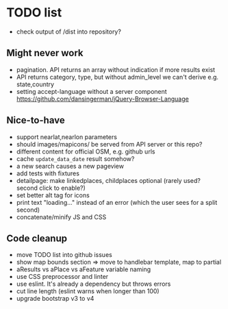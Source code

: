 # TODO list

* check output of /dist into repository?


## Might never work

* pagination. API returns an array without indication if more results exist
* API returns category, type, but without admin_level we can't derive e.g. state,country
* setting accept-language without a server component https://github.com/dansingerman/jQuery-Browser-Language

## Nice-to-have

* support nearlat,nearlon parameters
* should images/mapicons/ be served from API server or this repo?
* different content for official OSM, e.g. github urls
* cache `update_data_date` result somehow?
* a new search causes a new pageview
* add tests with fixtures
* detailpage: make linkedplaces, childplaces optional (rarely used? second click to enable?)
* set better alt tag for icons
* print text "loading..." instead of an error (which the user sees for a split second)
* concatenate/minify JS and CSS

## Code cleanup

* move TODO list into github issues
* show map bounds section => move to handlebar template, map to partial
* aResults vs aPlace vs aFeature variable naming
* use CSS preprocessor and linter
* use eslint. It's already a dependency but throws errors
* cut line length (eslint warns when longer than 100)
* upgrade bootstrap v3 to v4
